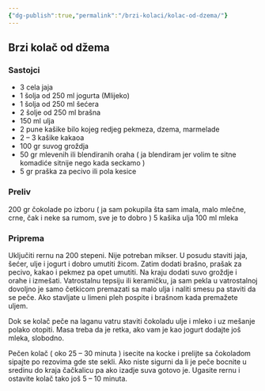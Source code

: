 ```yaml
---
{"dg-publish":true,"permalink":"/brzi-kolaci/kolac-od-dzema/"}
---
```


## Brzi kolač od džema
### Sastojci
- 3 cela jaja
- 1 šolja od 250 ml jogurta (Mlijeko)
- 1 šolja od 250 ml šećera
- 2 šolje od 250 ml brašna
- 150 ml ulja
- 2 pune kašike bilo kojeg redjeg pekmeza, dzema, marmelade
- 2 – 3 kašike kakaoa
- 100 gr suvog groždja
- 50 gr mlevenih ili blendiranih oraha ( ja blendiram jer volim te sitne komadiće sitnije nego kada seckamo )
- 5 gr praška za pecivo ili pola kesice

### Preliv
200 gr čokolade po izboru ( ja sam pokupila šta sam imala, malo mlečne, crne, čak i neke sa rumom, sve je to dobro )
5 kašika ulja
100 ml mleka

### Priprema
Uključiti rernu na 200 stepeni.
Nije potreban mikser.
U posudu staviti jaja, šećer, ulje i jogurt i dobro umutiti žicom.
Zatim dodati brašno, prašak za pecivo, kakao i pekmez pa opet umutiti.
Na kraju dodati suvo groždje i orahe i izmešati.
Vatrostalnu tepsiju ili keramičku, ja sam pekla u vatrostalnoj dovoljno je samo četkicom premazati sa malo ulja i naliti smesu pa staviti da se peče.
Ako stavljate u limeni pleh pospite i brašnom kada premažete uljem.

Dok se kolač peče na laganu vatru staviti čokoladu ulje i mleko i uz mešanje polako otopiti.
Masa treba da je retka, ako vam je kao jogurt dodajte još mleka, slobodno.

Pečen kolač ( oko 25 – 30 minuta ) isecite na kocke i prelijte sa čokoladom sipajte po rezovima gde ste sekli.
Ako niste sigurni da li je peče bocnite u sredinu do kraja čačkalicu pa ako izadje suva gotovo je.
Ugasite rernu i ostavite kolač tako još 5 – 10 minuta.
